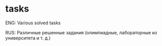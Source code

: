 # tasks
ENG: Various solved tasks

RUS: Различные решенные задания (олимпиадные, лабораторные из университета и т. д.)
